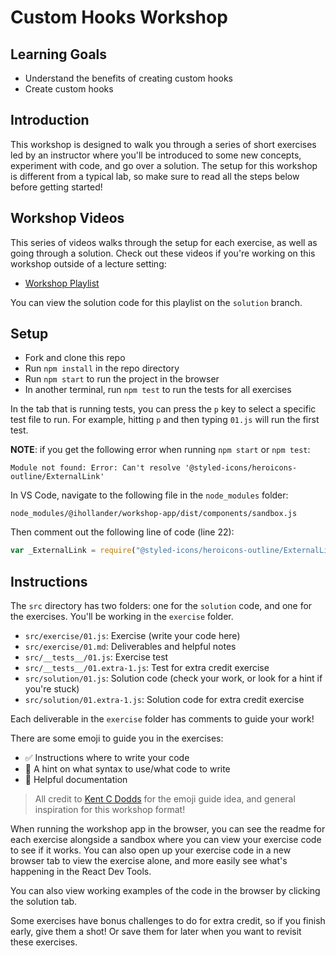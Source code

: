 # Custom Hooks Workshop

## Learning Goals

- Understand the benefits of creating custom hooks
- Create custom hooks

## Introduction

This workshop is designed to walk you through a series of short exercises led by
an instructor where you'll be introduced to some new concepts, experiment with
code, and go over a solution. The setup for this workshop is different from a
typical lab, so make sure to read all the steps below before getting started!

## Workshop Videos

This series of videos walks through the setup for each exercise, as well as
going through a solution. Check out these videos if you're working on this
workshop outside of a lecture setting:

- [Workshop Playlist](https://www.youtube.com/watch?v=92MdajVNToM&list=PLc6AmvC5ZybzzDIuqsc7jDvDQEw8DgOjn)

You can view the solution code for this playlist on the `solution` branch.

## Setup

- Fork and clone this repo
- Run `npm install` in the repo directory
- Run `npm start` to run the project in the browser
- In another terminal, run `npm test` to run the tests for all exercises

In the tab that is running tests, you can press the `p` key to select a specific
test file to run. For example, hitting `p` and then typing `01.js` will run the
first test.

**NOTE**: if you get the following error when running `npm start` or `npm test`:

```text
Module not found: Error: Can't resolve '@styled-icons/heroicons-outline/ExternalLink'
```

In VS Code, navigate to the following file in the `node_modules` folder:

```text
node_modules/@ihollander/workshop-app/dist/components/sandbox.js
```

Then comment out the following line of code (line 22):

```js
var _ExternalLink = require("@styled-icons/heroicons-outline/ExternalLink");
```

## Instructions

The `src` directory has two folders: one for the `solution` code, and one for
the exercises. You'll be working in the `exercise` folder.

- `src/exercise/01.js`: Exercise (write your code here)
- `src/exercise/01.md`: Deliverables and helpful notes
- `src/__tests__/01.js`: Exercise test
- `src/__tests__/01.extra-1.js`: Test for extra credit exercise
- `src/solution/01.js`: Solution code (check your work, or look for a hint if
  you're stuck)
- `src/solution/01.extra-1.js`: Solution code for extra credit exercise

Each deliverable in the `exercise` folder has comments to guide your work!

There are some emoji to guide you in the exercises:

- ✅ Instructions where to write your code
- 👀 A hint on what syntax to use/what code to write
- 📃 Helpful documentation

> All credit to [Kent C Dodds](https://kentcdodds.com/) for the emoji guide
> idea, and general inspiration for this workshop format!

When running the workshop app in the browser, you can see the readme for each
exercise alongside a sandbox where you can view your exercise code to see if it
works. You can also open up your exercise code in a new browser tab to view the
exercise alone, and more easily see what's happening in the React Dev Tools.

You can also view working examples of the code in the browser by clicking the
solution tab.

Some exercises have bonus challenges to do for extra credit, so if you finish
early, give them a shot! Or save them for later when you want to revisit these
exercises.